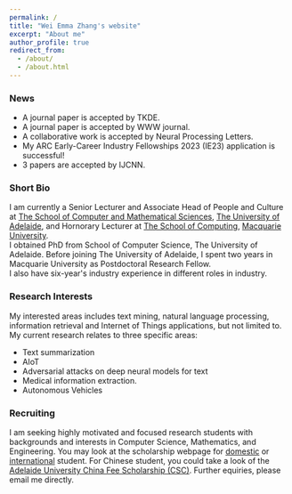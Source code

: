 ```yaml
---
permalink: /
title: "Wei Emma Zhang's website"
excerpt: "About me"
author_profile: true
redirect_from: 
  - /about/
  - /about.html
---
```


### News
* A journal paper is accepted by TKDE. 
* A journal paper is accepted by WWW journal. 
* A collaborative work is accepted by Neural Processing Letters. 
* My ARC Early-Career Industry Fellowships 2023 (IE23) application is successful! 
* 3 papers are accepted by IJCNN. <br>  			 	  
	<!--News history-->   
	 <!--
	&bull; A journal paper is accepted by TNSM. Congratulaitons Subhash! <br>
	&bull; A demo paper is accepted by WSDM23. <br> 
	  &bull; We are funded by CSIRO's Next Generation Graduates Program. PhD recruting will start soon! <br> 
         &bull; Congratulations to Haojie Zhuang, our DP supported PhD, has an EMNLP paper accepted. <br> 	  
          &bull; Congratulations to Taotao CAI, our DP supported postdoc, has a TKDE article accepted. <br> 
          &bull; A collaboration work has been accepted by TSC. <br>	
	  &bull; Our  survey paper about adversarial attack in NLP is selected as Five Outstanding Articles by EiC of TIST. <br>
	   &bull; Our survey paper on Multi-document Summarization is accepted by ACM Computing Surveys. <br-->

### Short Bio
I am currently a Senior Lecturer and Associate Head of People and Culture at [The School of Computer and Mathematical Sciences](https://set.adelaide.edu.au/mathematical-sciences), [The University of Adelaide](http://www.adelaide.edu.au), and Hornorary Lecturer at [The School of Computing](https://www.mq.edu.au/faculty-of-science-and-engineering/departments-and-schools/school-of-computing), [Macquarie University](http://www.mq.edu.au/).  
I obtained PhD from School of Computer Science, The University of Adelaide. Before joining The University of Adelaide, I spent two years in Macquarie University as Postdoctoral Research Fellow.    
I also have six-year's industry experience in different roles in industry. 
		

### Research Interests
 My interested areas includes text mining, natural language processing, information retrieval and Internet of Things applications, but not limited to.
My current research relates to three specific areas: 
- Text summarization
- AIoT
- Adversarial attacks on deep neural models for text
- Medical information extraction.
- Autonomous Vehicles
		

### Recruiting
I am seeking highly motivated and focused research students with backgrounds and interests in Computer Science, Mathematics, and Engineering. 
You may look at the scholarship webpage for [domestic](https://www.adelaide.edu.au/graduatecentre/scholarships/research/) or [international](https://www.adelaide.edu.au/graduatecentre/scholarships/research-international/) student. For Chinese student, you could take a look of the [Adelaide University China Fee Scholarship (CSC)](https://scholarships.adelaide.edu.au/Scholarships/postgraduate-research/all-faculties/adelaide-university-china-fee-scholarships-china).
Further equiries, please email me directly. 

